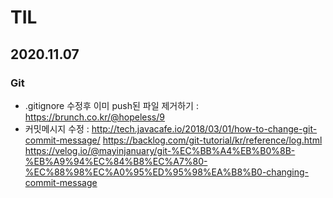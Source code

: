 # TIL

## 2020.11.07

### Git
- .gitignore 수정후 이미 push된 파일 제거하기 : https://brunch.co.kr/@hopeless/9
- 커밋메시지 수정 : http://tech.javacafe.io/2018/03/01/how-to-change-git-commit-message/
https://backlog.com/git-tutorial/kr/reference/log.html
https://velog.io/@mayinjanuary/git-%EC%BB%A4%EB%B0%8B-%EB%A9%94%EC%84%B8%EC%A7%80-%EC%88%98%EC%A0%95%ED%95%98%EA%B8%B0-changing-commit-message